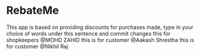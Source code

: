 # RebateMe
This app is based on providing discounts for purchases made, type in your choice of words under this sentence and commit changes
this for shopkeepers @MOHD ZAHID
this is for customer @Aakash Shrestha
this is for customer @Nikhil Raj 
